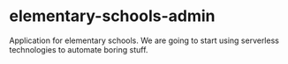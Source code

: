 # elementary-schools-admin
Application for elementary schools. We are going to start using serverless technologies to automate boring stuff.

